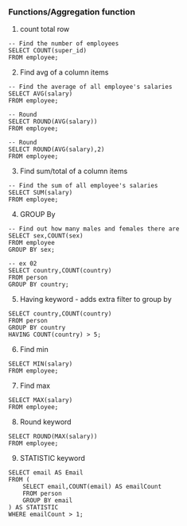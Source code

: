 ### Functions/Aggregation function

1. count total row

```
-- Find the number of employees
SELECT COUNT(super_id)
FROM employee;
```

2. Find avg of a column items

```
-- Find the average of all employee's salaries
SELECT AVG(salary)
FROM employee;

-- Round
SELECT ROUND(AVG(salary))
FROM employee;

-- Round
SELECT ROUND(AVG(salary),2)
FROM employee;
```

3. Find sum/total of a column items

```
-- Find the sum of all employee's salaries
SELECT SUM(salary)
FROM employee;
```

4. GROUP By

```
-- Find out how many males and females there are
SELECT sex,COUNT(sex)
FROM employee
GROUP BY sex;

-- ex 02
SELECT country,COUNT(country) 
FROM person 
GROUP BY country;
```

5. Having keyword - adds extra filter to group by
```
SELECT country,COUNT(country) 
FROM person 
GROUP BY country 
HAVING COUNT(country) > 5;
```

6. Find min

```
SELECT MIN(salary)
FROM employee;
```

7. Find max

```
SELECT MAX(salary)
FROM employee;
```

8. Round keyword
```
SELECT ROUND(MAX(salary))
FROM employee;
```

9. STATISTIC keyword
```
SELECT email AS Email
FROM (
    SELECT email,COUNT(email) AS emailCount
    FROM person
    GROUP BY email
) AS STATISTIC
WHERE emailCount > 1;
```